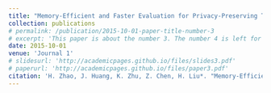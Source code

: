```yaml
---
title: "Memory-Efficient and Faster Evaluation for Privacy-Preserving Tree Ensemble Models."
collection: publications
# permalink: /publication/2015-10-01-paper-title-number-3
# excerpt: 'This paper is about the number 3. The number 4 is left for future work.'
date: 2015-10-01
venue: 'Journal 1'
# slidesurl: 'http://academicpages.github.io/files/slides3.pdf'
# paperurl: 'http://academicpages.github.io/files/paper3.pdf'
citation: 'H. Zhao, J. Huang, K. Zhu, Z. Chen, H. Liu*. "Memory-Efficient and Faster Evaluation for Privacy-Preserving Tree Ensemble Models." Proceedings of the ACM SIGMETRICS / International Conference on Measurement and Modeling of Computer Systems, under review, August 2024.'
---
```


<!-- The contents above will be part of a list of publications, if the user clicks the link for the publication than the contents of section will be rendered as a full page, allowing you to provide more information about the paper for the reader. When publications are displayed as a single page, the contents of the above "citation" field will automatically be included below this section in a smaller font. -->